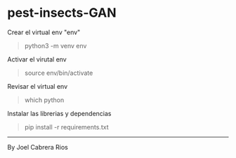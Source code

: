 # pest-insects-GAN

Crear el virtual env "env"

> python3 -m venv env

Activar el virutal env

> source env/bin/activate

Revisar el virtual env

> which python

Instalar las librerias y dependencias

> pip install -r requirements.txt

---

By Joel Cabrera Rios
